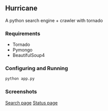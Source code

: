 ## Hurricane

A python search engine + crawler with tornado


### Requirements

* Tornado
* Pymongo
* BeautifulSoup4

### Configuring and Running



```bash
python app.py
```

### Screenshots
[Search page](http://i.imgur.com/F2kgFcA.png)
[Status page](http://i.imgur.com/B9lRyLk.png)
